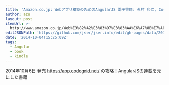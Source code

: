 ```yaml
---
title: 'Amazon.co.jp: Webアプリ構築のためのAngularJS 電子書籍: 外村 和仁, CodeGrid: Kindleストア'
author: azu
layout: post
itemUrl: >-
  http://www.amazon.co.jp/Web%E3%82%A2%E3%83%97%E3%83%AA%E6%A7%8B%E7%AF%89%E3%81%AE%E3%81%9F%E3%82%81%E3%81%AEAngularJS-%E5%A4%96%E6%9D%91-%E5%92%8C%E4%BB%81-ebook/dp/B00O4RMZ4O
editJSONPath: 'https://github.com/jser/jser.info/edit/gh-pages/data/2014/10/index.json'
date: '2014-10-04T15:25:09Z'
tags:
  - Angular
  - book
  - kindle
---
```

2014年10月6日 発売
https://app.codegrid.net/ の攻略！AngularJSの連載を元にした書籍
